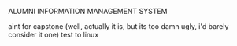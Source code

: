 ALUMNI INFORMATION MANAGEMENT SYSTEM

aint for capstone (well, actually it is, but its too damn ugly, i'd barely consider it one)
test to linux
